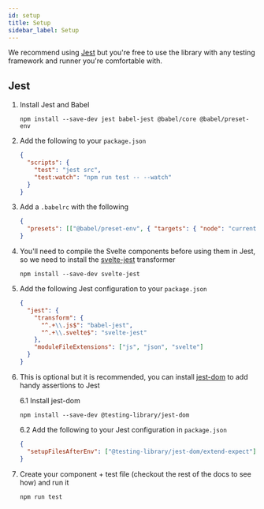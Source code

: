 ```yaml
---
id: setup
title: Setup
sidebar_label: Setup
---
```


We recommend using [Jest](https://jestjs.io) but you're free to use the library
with any testing framework and runner you're comfortable with.

## Jest

1.  Install Jest and Babel

    ```
    npm install --save-dev jest babel-jest @babel/core @babel/preset-env
    ```

2.  Add the following to your `package.json`

    ```json
    {
      "scripts": {
        "test": "jest src",
        "test:watch": "npm run test -- --watch"
      }
    }
    ```

3.  Add a `.babelrc` with the following

    ```json
    {
      "presets": [["@babel/preset-env", { "targets": { "node": "current" } }]]
    }
    ```

4.  You'll need to compile the Svelte components before using them in Jest, so
    we need to install the [svelte-jest](https://github.com/ktsn/svelte-jest)
    transformer

    ```
    npm install --save-dev svelte-jest
    ```

5.  Add the following Jest configuration to your `package.json`

    ```json
    {
      "jest": {
        "transform": {
          "^.+\\.js$": "babel-jest",
          "^.+\\.svelte$": "svelte-jest"
        },
        "moduleFileExtensions": ["js", "json", "svelte"]
      }
    }
    ```

6.  This is optional but it is recommended, you can install
    [jest-dom](https://github.com/testing-library/jest-dom) to add handy
    assertions to Jest

    6.1 Install jest-dom

    ```
    npm install --save-dev @testing-library/jest-dom
    ```

    6.2 Add the following to your Jest configuration in `package.json`

    ```json
    {
      "setupFilesAfterEnv": ["@testing-library/jest-dom/extend-expect"]
    }
    ```

7.  Create your component + test file (checkout the rest of the docs to see how)
    and run it

    ```
    npm run test
    ```
